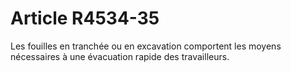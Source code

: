 # Article R4534-35

  
Les fouilles en tranchée ou en excavation comportent les moyens nécessaires à une évacuation rapide des travailleurs.